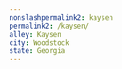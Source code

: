 ```yaml
---
﻿nonslashpermalink2: kaysen
permalink2: /kaysen/
alley: Kaysen
city: Woodstock
state: Georgia
---
```

